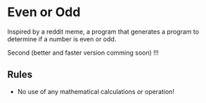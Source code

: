 # Even or Odd

Inspired by a reddit meme, a program that generates a program to determine if a number is even or odd.

Second (better and faster version comming soon) !!!

## Rules
- No use of any mathematical calculations or operation!
